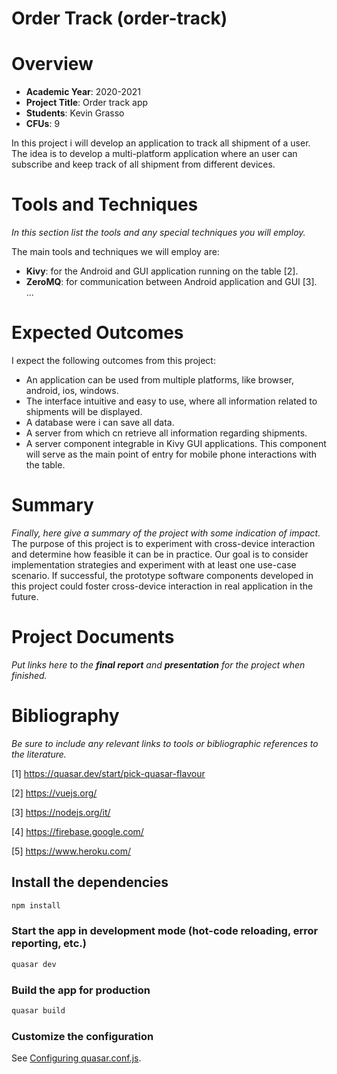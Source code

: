# Order Track (order-track)

# Overview

- **Academic Year**: 2020-2021
- **Project Title**: Order track app
- **Students**: Kevin Grasso
- **CFUs**: 9

In this project i will develop an application to track all shipment of a user. The idea is to develop a multi-platform application where an user can subscribe and keep track of all shipment from different devices.

# Tools and Techniques
*In this section list the tools and any special techniques you will employ.*

The main tools and techniques we will employ are:
- **Kivy**: for the Android and GUI application running on the table \[2\].
- **ZeroMQ**: for communication between Android application and GUI \[3\].
...

# Expected Outcomes

I expect the following outcomes from this project:
- An application can be used from multiple platforms, like browser, android, ios, windows.
- The interface intuitive and easy to use, where all information related to shipments will be displayed.
- A database were i can save all data.
- A server from which cn retrieve all information regarding shipments.
- A server component integrable in Kivy GUI applications. This component will serve as the main point of entry for mobile phone interactions with the table.

# Summary
*Finally, here give a summary of the project with some indication of impact.*
The purpose of this project is to experiment with cross-device interaction and determine how feasible it can be in practice. Our goal is to consider implementation strategies and experiment with at least one use-case scenario. If successful, the prototype software components developed in this project could foster cross-device interaction in real application in the future.

# Project Documents
*Put links here to the **final report** and **presentation** for the project when finished.*

# Bibliography
*Be sure to include any relevant links to tools or bibliographic references to the literature.*

\[1\] https://quasar.dev/start/pick-quasar-flavour

\[2\] https://vuejs.org/

\[3\] https://nodejs.org/it/

\[4\] https://firebase.google.com/

\[5\] https://www.heroku.com/



## Install the dependencies
```bash
npm install
```

### Start the app in development mode (hot-code reloading, error reporting, etc.)
```bash
quasar dev
```


### Build the app for production
```bash
quasar build
```

### Customize the configuration
See [Configuring quasar.conf.js](https://quasar.dev/quasar-cli/quasar-conf-js).

